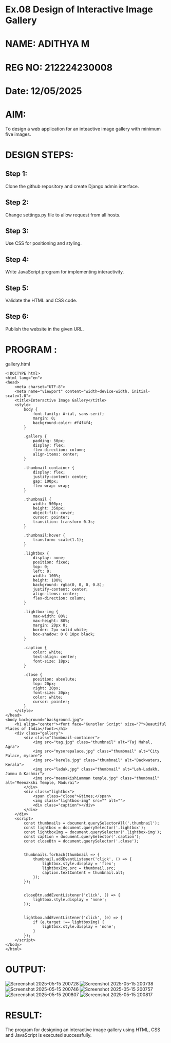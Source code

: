 # Ex.08 Design of Interactive Image Gallery
# NAME: ADITHYA M
# REG NO: 212224230008 
# Date: 12/05/2025
# AIM:
To design a web application for an inteactive image gallery with minimum five images.

# DESIGN STEPS:
## Step 1:
Clone the github repository and create Django admin interface.

## Step 2:
Change settings.py file to allow request from all hosts.

## Step 3:
Use CSS for positioning and styling.

## Step 4:
Write JavaScript program for implementing interactivity.

## Step 5:
Validate the HTML and CSS code.

## Step 6:
Publish the website in the given URL.

# PROGRAM :
gallery.html
```
<!DOCTYPE html>
<html lang="en">
<head>
    <meta charset="UTF-8">
    <meta name="viewport" content="width=device-width, initial-scale=1.0">
    <title>Interactive Image Gallery</title>
    <style>
        body {
            font-family: Arial, sans-serif;
            margin: 0;
            background-color: #f4f4f4;
        }

        .gallery {
            padding: 50px;
            display: flex;
            flex-direction: column;
            align-items: center;
        }

        .thumbnail-container {
            display: flex;
            justify-content: center;
            gap: 100px;
            flex-wrap: wrap;
        }

        .thumbnail {
            width: 500px;
            height: 350px;
            object-fit: cover;
            cursor: pointer;
            transition: transform 0.3s;
        }

        .thumbnail:hover {
            transform: scale(1.1);
        }

        .lightbox {
            display: none;
            position: fixed;
            top: 0;
            left: 0;
            width: 100%;
            height: 100%;
            background: rgba(0, 0, 0, 0.8);
            justify-content: center;
            align-items: center;
            flex-direction: column;
        }

        .lightbox-img {
            max-width: 80%;
            max-height: 80%;
            margin: 20px 0;
            border: 2px solid white;
            box-shadow: 0 0 10px black;
        }

        .caption {
            color: white;
            text-align: center;
            font-size: 18px;
        }

        .close {
            position: absolute;
            top: 20px;
            right: 20px;
            font-size: 30px;
            color: white;
            cursor: pointer;
        }
    </style>
</head>
<body background="background.jpg">
    <h1 align="center"><font face="Kunstler Script" size="7">Beautiful Places of India</font></h1>
    <div class="gallery">
        <div class="thumbnail-container">
            <img src="tag.jpg" class="thumbnail" alt="Taj Mahal, Agra">
            <img src="mysorepalace.jpg" class="thumbnail" alt="City Palace, mysore">
            <img src="kerela.jpg" class="thumbnail" alt="Backwaters, Kerala">
            <img src="ladak.jpg" class="thumbnail" alt="Leh-Ladakh, Jammu & Kashmir">
            <img src="meenakishiamman temple.jpg" class="thumbnail" alt="Meenakshi Temple, Madurai">
        </div>
        <div class="lightbox">
            <span class="close">&times;</span>
            <img class="lightbox-img" src="" alt="">
            <div class="caption"></div>
        </div>
    </div>
    <script>
        const thumbnails = document.querySelectorAll('.thumbnail');
        const lightbox = document.querySelector('.lightbox');
        const lightboxImg = document.querySelector('.lightbox-img');
        const caption = document.querySelector('.caption');
        const closeBtn = document.querySelector('.close');

       
        thumbnails.forEach(thumbnail => {
            thumbnail.addEventListener('click', () => {
                lightbox.style.display = 'flex';
                lightboxImg.src = thumbnail.src;
                caption.textContent = thumbnail.alt;
            });
        });

       
        closeBtn.addEventListener('click', () => {
            lightbox.style.display = 'none';
        });

        
        lightbox.addEventListener('click', (e) => {
            if (e.target !== lightboxImg) {
                lightbox.style.display = 'none';
            }
        });
    </script>
</body>
</html>
```
# OUTPUT:

![Screenshot 2025-05-15 200728](https://github.com/user-attachments/assets/70a192aa-8880-4348-8169-a17fdb5a6831)
![Screenshot 2025-05-15 200738](https://github.com/user-attachments/assets/6fc79b44-bb5e-4c82-9de1-7b3f823ac1cd)
![Screenshot 2025-05-15 200746](https://github.com/user-attachments/assets/5a8215ff-53ce-481d-b634-4dbac7de3a20)
![Screenshot 2025-05-15 200757](https://github.com/user-attachments/assets/bf28219e-7350-4fa1-b68a-e5c785518010)
![Screenshot 2025-05-15 200807](https://github.com/user-attachments/assets/05d91c79-6fb2-4979-bc2f-ed3893e8c559)
![Screenshot 2025-05-15 200817](https://github.com/user-attachments/assets/3464327a-80a6-48b8-9b14-e9868f97e579)

# RESULT:
The program for designing an interactive image gallery using HTML, CSS and JavaScript is executed successfully.

